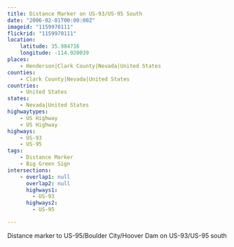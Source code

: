 ```yaml
---
title: Distance Marker on US-93/US-95 South
date: "2006-02-01T00:00:00Z"
imageid: "1159970111"
flickrid: "1159970111"
location:
    latitude: 35.984716
    longitude: -114.920039
places:
    - Henderson|Clark County|Nevada|United States
counties:
    - Clark County|Nevada|United States
countries:
    - United States
states:
    - Nevada|United States
highwaytypes:
    - US Highway
    - US Highway
highways:
    - US-93
    - US-95
tags:
    - Distance Marker
    - Big Green Sign
intersections:
    - overlap1: null
      overlap2: null
      highways1:
        - US-93
      highways2:
        - US-95

---
```

Distance marker to US-95/Boulder City/Hoover Dam on US-93/US-95 south